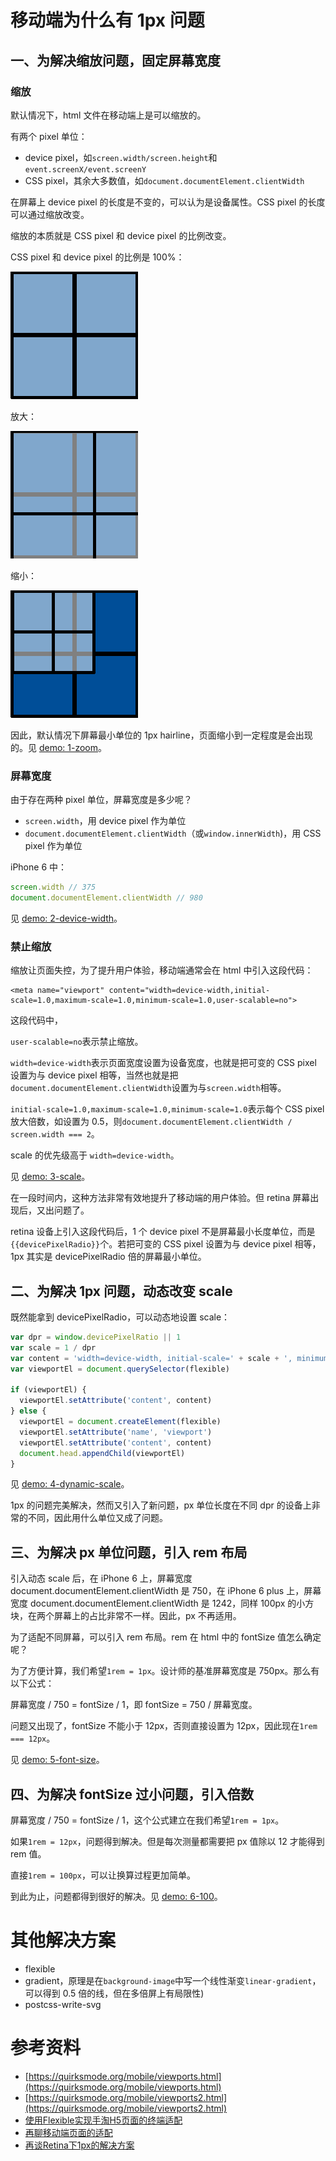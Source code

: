 # 移动端为什么有 1px 问题

## 一、为解决缩放问题，固定屏幕宽度

### 缩放

默认情况下，html 文件在移动端上是可以缩放的。

有两个 pixel 单位：

* device pixel，如`screen.width/screen.height`和`event.screenX/event.screenY`
* CSS pixel，其余大多数值，如`document.documentElement.clientWidth`

在屏幕上 device pixel 的长度是不变的，可以认为是设备属性。CSS pixel 的长度可以通过缩放改变。

缩放的本质就是 CSS pixel 和 device pixel 的比例改变。

CSS pixel 和 device pixel 的比例是 100%：

![](./assets/csspixels_100.gif)

放大：

![](./assets/csspixels_in.gif)

缩小：

![](./assets/csspixels_out.gif)

因此，默认情况下屏幕最小单位的 1px hairline，页面缩小到一定程度是会出现的。见 [demo: 1-zoom](./demos/flexible/1-zoom.html)。

### 屏幕宽度

由于存在两种 pixel 单位，屏幕宽度是多少呢？

* `screen.width`，用 device pixel 作为单位
* `document.documentElement.clientWidth`（或`window.innerWidth`)，用 CSS pixel 作为单位

iPhone 6 中：

```javascript
screen.width // 375
document.documentElement.clientWidth // 980
```

见 [demo: 2-device-width](./demos/flexible/2-device-width.html)。

### 禁止缩放

缩放让页面失控，为了提升用户体验，移动端通常会在 html 中引入这段代码：

    <meta name="viewport" content="width=device-width,initial-scale=1.0,maximum-scale=1.0,minimum-scale=1.0,user-scalable=no">

这段代码中，

`user-scalable=no`表示禁止缩放。

`width=device-width`表示页面宽度设置为设备宽度，也就是把可变的 CSS pixel 设置为与 device pixel 相等，当然也就是把`document.documentElement.clientWidth`设置为与`screen.width`相等。

`initial-scale=1.0,maximum-scale=1.0,minimum-scale=1.0`表示每个 CSS pixel 放大倍数，如设置为 0.5，则`document.documentElement.clientWidth / screen.width === 2`。

scale 的优先级高于 `width=device-width`。

见 [demo: 3-scale](./demos/flexible/3-scale.html)。

在一段时间内，这种方法非常有效地提升了移动端的用户体验。但 retina 屏幕出现后，又出问题了。

retina 设备上引入这段代码后，1 个 device pixel 不是屏幕最小长度单位，而是`{{devicePixelRadio}}`个。若把可变的 CSS pixel 设置为与 device pixel 相等，1px 其实是 devicePixelRadio 倍的屏幕最小单位。

## 二、为解决 1px 问题，动态改变 scale

既然能拿到 devicePixelRadio，可以动态地设置 scale：

```javascript
var dpr = window.devicePixelRatio || 1
var scale = 1 / dpr
var content = 'width=device-width, initial-scale=' + scale + ', minimum-scale=' + scale + ', maximum-scale=' + scale + ', user-scalable=no'
var viewportEl = document.querySelector(flexible)

if (viewportEl) {
  viewportEl.setAttribute('content', content)
} else {
  viewportEl = document.createElement(flexible)
  viewportEl.setAttribute('name', 'viewport')
  viewportEl.setAttribute('content', content)
  document.head.appendChild(viewportEl)
}
```

见 [demo: 4-dynamic-scale](./demos/flexible/4-dynamic-scale.html)。

1px 的问题完美解决，然而又引入了新问题，px 单位长度在不同 dpr 的设备上非常的不同，因此用什么单位又成了问题。

## 三、为解决 px 单位问题，引入 rem 布局

引入动态 scale 后，在 iPhone 6 上，屏幕宽度 document.documentElement.clientWidth 是 750，在 iPhone 6 plus 上，屏幕宽度 document.documentElement.clientWidth 是 1242，同样 100px 的小方块，在两个屏幕上的占比非常不一样。因此，px 不再适用。

为了适配不同屏幕，可以引入 rem 布局。rem 在 html 中的 fontSize 值怎么确定呢？

为了方便计算，我们希望`1rem = 1px`。设计师的基准屏幕宽度是 750px。那么有以下公式：

屏幕宽度 / 750 = fontSize / 1，即 fontSize = 750 / 屏幕宽度。

问题又出现了，fontSize 不能小于 12px，否则直接设置为 12px，因此现在`1rem === 12px`。

见 [demo: 5-font-size](./demos/flexible/5-font-size.html)。

## 四、为解决 fontSize 过小问题，引入倍数

屏幕宽度 / 750 = fontSize / 1，这个公式建立在我们希望`1rem = 1px`。

如果`1rem = 12px`，问题得到解决。但是每次测量都需要把 px 值除以 12 才能得到 rem 值。

直接`1rem = 100px`，可以让换算过程更加简单。

到此为止，问题都得到很好的解决。见 [demo: 6-100](./demos/flexible/6-100.html)。

# 其他解决方案

* flexible
* gradient，原理是在`background-image`中写一个线性渐变`linear-gradient`，可以得到 0.5 倍的线，但在多倍屏上有局限性)
* postcss-write-svg

# 参考资料

* [https://quirksmode.org/mobile/viewports.html](https://quirksmode.org/mobile/viewports.html)
* [https://quirksmode.org/mobile/viewports2.html](https://quirksmode.org/mobile/viewports2.html)
* [使用Flexible实现手淘H5页面的终端适配](https://www.w3cplus.com/mobile/lib-flexible-for-html5-layout.html)
* [再聊移动端页面的适配](https://www.w3cplus.com/css/vw-for-layout.html)
* [再谈Retina下1px的解决方案](https://www.w3cplus.com/css/fix-1px-for-retina.html)
